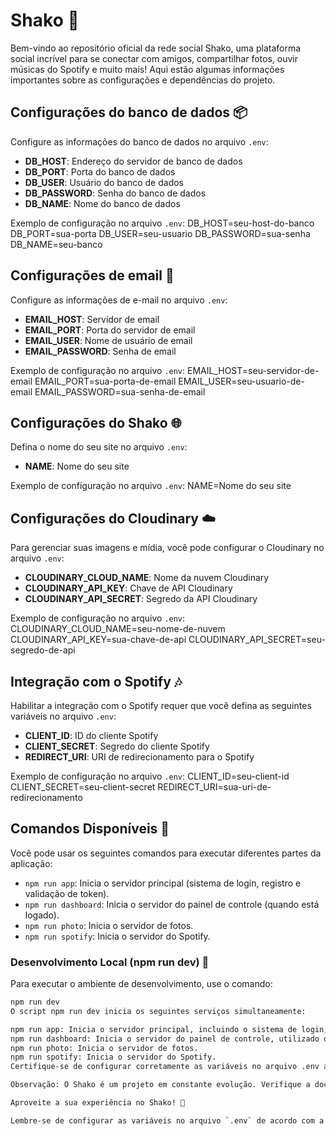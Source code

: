 # Shako 🚀

Bem-vindo ao repositório oficial da rede social Shako, uma plataforma social incrível para se conectar com amigos, compartilhar fotos, ouvir músicas do Spotify e muito mais! Aqui estão algumas informações importantes sobre as configurações e dependências do projeto.

## Configurações do banco de dados 📦

Configure as informações do banco de dados no arquivo `.env`:

- **DB_HOST**: Endereço do servidor de banco de dados
- **DB_PORT**: Porta do banco de dados
- **DB_USER**: Usuário do banco de dados
- **DB_PASSWORD**: Senha do banco de dados
- **DB_NAME**: Nome do banco de dados

Exemplo de configuração no arquivo `.env`:
DB_HOST=seu-host-do-banco
DB_PORT=sua-porta
DB_USER=seu-usuario
DB_PASSWORD=sua-senha
DB_NAME=seu-banco

## Configurações de email 📧

Configure as informações de e-mail no arquivo `.env`:

- **EMAIL_HOST**: Servidor de email
- **EMAIL_PORT**: Porta do servidor de email
- **EMAIL_USER**: Nome de usuário de email
- **EMAIL_PASSWORD**: Senha de email

Exemplo de configuração no arquivo `.env`:
EMAIL_HOST=seu-servidor-de-email
EMAIL_PORT=sua-porta-de-email
EMAIL_USER=seu-usuario-de-email
EMAIL_PASSWORD=sua-senha-de-email

## Configurações do Shako 🌐

Defina o nome do seu site no arquivo `.env`:

- **NAME**: Nome do seu site

Exemplo de configuração no arquivo `.env`:
NAME=Nome do seu site

## Configurações do Cloudinary ☁️

Para gerenciar suas imagens e mídia, você pode configurar o Cloudinary no arquivo `.env`:

- **CLOUDINARY_CLOUD_NAME**: Nome da nuvem Cloudinary
- **CLOUDINARY_API_KEY**: Chave de API Cloudinary
- **CLOUDINARY_API_SECRET**: Segredo da API Cloudinary

Exemplo de configuração no arquivo `.env`:
CLOUDINARY_CLOUD_NAME=seu-nome-de-nuvem
CLOUDINARY_API_KEY=sua-chave-de-api
CLOUDINARY_API_SECRET=seu-segredo-de-api

## Integração com o Spotify 🎶

Habilitar a integração com o Spotify requer que você defina as seguintes variáveis no arquivo `.env`:

- **CLIENT_ID**: ID do cliente Spotify
- **CLIENT_SECRET**: Segredo do cliente Spotify
- **REDIRECT_URI**: URI de redirecionamento para o Spotify

Exemplo de configuração no arquivo `.env`:
CLIENT_ID=seu-client-id
CLIENT_SECRET=seu-client-secret
REDIRECT_URI=sua-uri-de-redirecionamento

## Comandos Disponíveis 📜

Você pode usar os seguintes comandos para executar diferentes partes da aplicação:

- `npm run app`: Inicia o servidor principal (sistema de login, registro e validação de token).
- `npm run dashboard`: Inicia o servidor do painel de controle (quando está logado).
- `npm run photo`: Inicia o servidor de fotos.
- `npm run spotify`: Inicia o servidor do Spotify.

### Desenvolvimento Local (npm run dev) 🧪

Para executar o ambiente de desenvolvimento, use o comando:

```bash
npm run dev
O script npm run dev inicia os seguintes serviços simultaneamente:

npm run app: Inicia o servidor principal, incluindo o sistema de login, registro e validação de token.
npm run dashboard: Inicia o servidor do painel de controle, utilizado quando o usuário está logado na plataforma.
npm run photo: Inicia o servidor de fotos.
npm run spotify: Inicia o servidor do Spotify.
Certifique-se de configurar corretamente as variáveis no arquivo .env antes de executar os comandos.

Observação: O Shako é um projeto em constante evolução. Verifique a documentação e as atualizações mais recentes no repositório oficial.

Aproveite a sua experiência no Shako! 🎉
```

```bash
Lembre-se de configurar as variáveis no arquivo `.env` de acordo com a configuração específica do seu ambiente. Substitua os exemplos no arquivo `.env` pelos valores reais que você deseja usar.
```